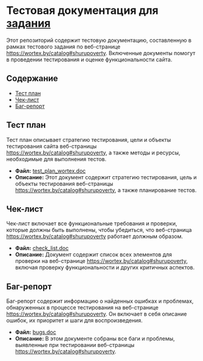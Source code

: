 # Тестовая документация для [задания](https://github.com/tdkomplekt/test_web_qa)

Этот репозиторий содержит тестовую документацию, составленную в рамках тестового задания по веб-странице https://wortex.by/catalog#shurupoverty. Включенные документы помогут в проведении тестирования и оценке функциональности сайта.

## Содержание

- [Тест план](#тест-план)
- [Чек-лист](#чек-лист)
- [Баг-репорт](#баг-репорт)

## Тест план

Тест план описывает стратегию тестирования, цели и объекты тестирования сайта веб-страницы https://wortex.by/catalog#shurupoverty, а также методы и ресурсы, необходимые для выполнения тестов.

- **Файл:** [test_plan_wortex.doc](test_plan_wortex.doc)
- **Описание:** Этот документ содержит стратегию тестирования, цель и объекты тестирования веб-страницы https://wortex.by/catalog#shurupoverty, а также планирование тестов.

## Чек-лист

Чек-лист включает все функциональные требования и проверки, которые должны быть выполнены, чтобы убедиться, что веб-страница https://wortex.by/catalog#shurupoverty работает должным образом.

- **Файл:** [check_list.doc](check_list.doc)
- **Описание:** Документ содержит список всех элементов для проверки на веб-странице https://wortex.by/catalog#shurupoverty, включая проверку функциональности и других критичных аспектов.

## Баг-репорт

Баг-репорт содержит информацию о найденных ошибках и проблемах, обнаруженных в процессе тестирования на веб-странице https://wortex.by/catalog#shurupoverty. Он включает в себя описание ошибок, их приоритет и шаги для воспроизведения.

- **Файл:** [bugs.doc](bugs.doc)
- **Описание:** В этом документе собраны все баги и проблемы, выявленные при тестировании веб-страницы https://wortex.by/catalog#shurupoverty.
